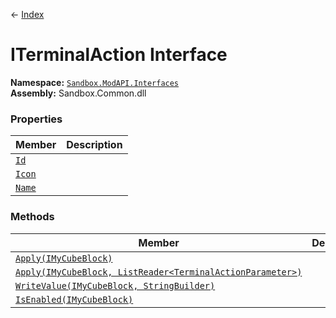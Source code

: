 ← [Index](index)
# ITerminalAction Interface
**Namespace:** [`Sandbox.ModAPI.Interfaces`](Sandbox.ModAPI.Interfaces)  
**Assembly:** Sandbox.Common.dll  
### Properties
|Member|Description|
|---|---|
|[`Id`](Sandbox.ModAPI.Interfaces.Id)||
|[`Icon`](Sandbox.ModAPI.Interfaces.Icon)||
|[`Name`](Sandbox.ModAPI.Interfaces.Name)||
### Methods
|Member|Description|
|---|---|
|[`Apply(IMyCubeBlock)`](Sandbox.ModAPI.Interfaces.Apply)||
|[`Apply(IMyCubeBlock, ListReader<TerminalActionParameter>)`](Sandbox.ModAPI.Interfaces.Apply)||
|[`WriteValue(IMyCubeBlock, StringBuilder)`](Sandbox.ModAPI.Interfaces.WriteValue)||
|[`IsEnabled(IMyCubeBlock)`](Sandbox.ModAPI.Interfaces.IsEnabled)||
